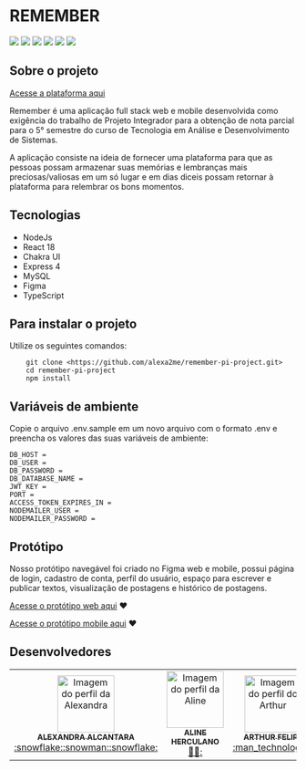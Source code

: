 # REMEMBER

<div display="flex">
  <img src="https://img.shields.io/badge/Node.js-43853D?style=&logo=node-dot-js&logoColor=white" />
  <img src="https://img.shields.io/badge/Express.js-000000?style=&logo=express&logoColor=white" />
  <img src="https://img.shields.io/badge/MySQL-00000F?style=&logo=mysql&logoColor=white" />
  <img src="https://img.shields.io/badge/React-20232A?style=&logo=react&logoColor=61DAFB&link=https://reactjs.org" />
  <img src= "https://img.shields.io/badge/Chakra--UI-319795?style=&logo=chakra-ui&logoColor=white&link=https://chakra-ui.com" />
   <img src= "https://img.shields.io/badge/Figma-F24E1E?style=&logo=figma&logoColor=white&link=https://figma.com" />
</div>

## Sobre o projeto

[Acesse a plataforma aqui](https://remember-pi-project-front.vercel.app/)

Remember é uma aplicação full stack web e mobile desenvolvida como exigência do trabalho
de Projeto Integrador para a obtenção de nota parcial para o 5° semestre do curso de
Tecnologia em Análise e Desenvolvimento de Sistemas.

A aplicação consiste na ideia de fornecer uma plataforma para que as pessoas
possam armazenar suas memórias e lembranças mais preciosas/valiosas em um só lugar e em
dias diceis possam retornar à plataforma para relembrar os bons momentos.



## Tecnologias

- NodeJs
- React 18
- Chakra UI
- Express 4
- MySQL
- Figma
- TypeScript


## Para instalar o projeto

Utilize os seguintes comandos:

```
    git clone <https://github.com/alexa2me/remember-pi-project.git>
    cd remember-pi-project
    npm install
```


## Variáveis de ambiente

Copie o arquivo .env.sample em um novo arquivo com o formato .env e
preencha os valores das suas variáveis de ambiente:

    DB_HOST =
    DB_USER =
    DB_PASSWORD = 
    DB_DATABASE_NAME =
    JWT_KEY =
    PORT =
    ACCESS_TOKEN_EXPIRES_IN =
    NODEMAILER_USER =
    NODEMAILER_PASSWORD =

## Protótipo

Nosso protótipo navegável foi criado no Figma web e mobile, possui página de login, cadastro de conta, perfil do usuário, espaço para escrever e publicar textos, visualização de postagens e histórico de postagens.

   [Acesse o protótipo web aqui](https://www.figma.com/file/YF99x7YpqoQCKXBH4AOJW9/Fluxo-web-remember?type=design&node-id=55%3A178&mode=design&t=xxobOA6xh6IzMNCn-1) ❤

  [Acesse o protótipo mobile aqui](https://www.figma.com/proto/1HSaufxFaEo8fTW4HDzHMe/atividade-teste-software?type=design&node-id=209-109&t=O85HvKvdAQ76Q5Hi-1&scaling=scale-down&page-id=0%3A1&starting-point-node-id=209%3A38&mode=design) ❤


## Desenvolvedores

<table>
<tr>
    <td align="center"><a href="https://github.com/alexa2me">
    <img src="https://avatars.githubusercontent.com/u/63327969?s=460&v=4" width="100px" alt="Imagem do perfil da Alexandra"/>
    <br />
    <sub><b>ALEXANDRA ALCANTARA</b></sub><br />:snowflake::snowman::snowflake:</td>
    <td align="center"><a href="https://github.com/aline-herculano90">
    <img src="https://avatars.githubusercontent.com/u/139929931?s=460&v=4"  width="100px" alt="Imagem do perfil da Aline"/>
    <br />
    <sub><b>ALINE HERCULANO</b></sub><br />👩‍💻:</td>
    <td align="center"><a href="https://github.com/ArthurVFelipe">
    <img src="https://avatars.githubusercontent.com/u/93731762?v=4" width="100px" alt="Imagem do perfil do Arthur"/>
    <br />
    <sub><b>ARTHUR FELIPE</b></sub><br />:man_technologist:</td>
    <td align="center"><a href="https://github.com/bruno-jssousa">
    <img src="https://avatars.githubusercontent.com/u/53151642?v=4" width="100px" alt="Imagem do perfil do Bruno"/>
    <br />
    <sub><b>BRUNO SOUSA</b></sub><br />:man_technologist:</td>
</tr>
</table>
